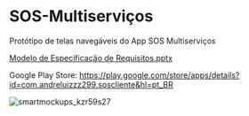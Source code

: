 # SOS-Multiserviços
Protótipo de telas navegáveis do  App SOS Multiserviços

[Modelo de Especificação de Requisitos.pptx](https://github.com/andredeve/SOS-App/files/8094084/Modelo.de.Especificacao.de.Requisitos.pptx)

Google Play Store: https://play.google.com/store/apps/details?id=com.andreluizzz299.soscliente&hl=pt_BR

![smartmockups_kzr59s27](https://user-images.githubusercontent.com/60305254/154515480-49384f53-8706-4ddb-a4d8-56ba73128917.jpg)
